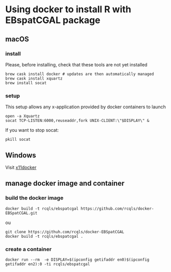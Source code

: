 # Using docker to install R with EBspatCGAL package



## macOS

### install

Please, before installing, check that these tools are not yet installed

```{bash}
brew cask install docker # updates are then automatically managed 
brew cask install xquartz
brew install socat
```
### setup

This setup allows any x-application provided by docker containers to launch 

```{bash}
open -a Xquartz
socat TCP-LISTEN:6000,reuseaddr,fork UNIX-CLIENT:\"$DISPLAY\" &
```

If you want to stop socat: 

```{bash}
pkill socat
```

## Windows

Visit [x11docker](https://github.com/mviereck/x11docker)

## manage docker image and container

### build the docker image

```{bash}
docker build -t rcqls/ebspatcgal https://github.com/rcqls/docker-EBSpatCGAL.git
```
ou

```{bash}
git clone https://githuh.com/rcqls/docker-EBSpatCGAL
docker build -t rcqls/ebspatcgal .
```

### create a container

```{bash}
docker run --rm  -e DISPLAY=$(ipconfig getifaddr en0)$(ipconfig getifaddr en2):0 -ti rcqls/ebspatcgal
```